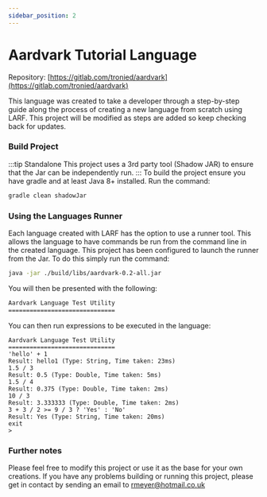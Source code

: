 ```yaml
---
sidebar_position: 2
---
```

# Aardvark Tutorial Language
Repository: [https://gitlab.com/tronied/aardvark](https://gitlab.com/tronied/aardvark)

This language was created to take a developer through a step-by-step guide along the process of creating a new language
from scratch using LARF. This project will be modified as steps are added so keep checking back for updates.

### Build Project
:::tip Standalone
This project uses a 3rd party tool (Shadow JAR) to ensure that the Jar can be independently run.
:::
To build the project ensure you have gradle and at least Java 8+ installed. Run the command:
```bash
gradle clean shadowJar
```

### Using the Languages Runner
Each language created with LARF has the option to use a runner tool. This allows the language to have commands be run
from the command line in the created language. This project has been configured to launch the runner from the Jar. To
do this simply run the command:
```bash
java -jar ./build/libs/aardvark-0.2-all.jar
```
You will then be presented with the following:
```bash
Aardvark Language Test Utility
==============================

```
You can then run expressions to be executed in the language:
```
Aardvark Language Test Utility
==============================
'hello' + 1
Result: hello1 (Type: String, Time taken: 23ms)
1.5 / 3
Result: 0.5 (Type: Double, Time taken: 5ms)
1.5 / 4
Result: 0.375 (Type: Double, Time taken: 2ms)
10 / 3
Result: 3.333333 (Type: Double, Time taken: 2ms)
3 + 3 / 2 >= 9 / 3 ? 'Yes' : 'No'
Result: Yes (Type: String, Time taken: 20ms)
exit
>
```

### Further notes
Please feel free to modify this project or use it as the base for your own creations. If you have any problems
building or running this project, please get in contact by sending an email to rmeyer@hotmail.co.uk